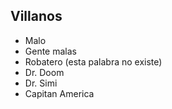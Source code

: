 ## Villanos

* Malo
* Gente malas
* Robatero (esta palabra no existe)
* Dr. Doom
* Dr. Simi
* Capitan America